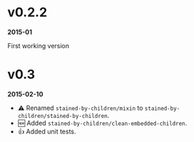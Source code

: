 # v0.2.2

**2015-01**

First working version


# v0.3

**2015-02-10**

* :warning: Renamed `stained-by-children/mixin` to `stained-by-children/stained-by-children`.
* :new: Added `stained-by-children/clean-embedded-children`.
* :thumbsup: Added unit tests.
